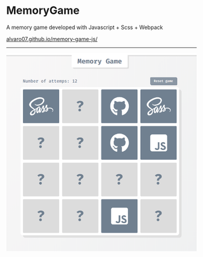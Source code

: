 # MemoryGame
A memory game developed with Javascript + Scss + Webpack

[alvaro07.github.io/memory-game-js/](https://alvaro07.github.io/memory-game-js/)


---

![alt text](memory-game.PNG "memory game")